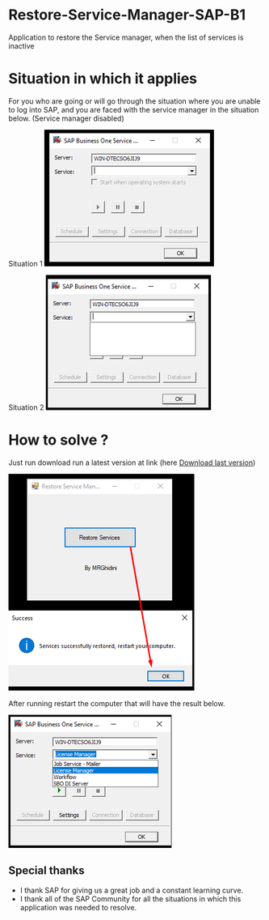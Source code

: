 # Restore-Service-Manager-SAP-B1

 Application to restore the Service manager, when the list of services is inactive
 
# Situation in which it applies

For you who are going or will go through the situation where you are unable to log into SAP, and you are faced with the service manager in the situation below. (Service manager disabled)

Situation 1 
![Screenshot](img/1.png)

Situation 2
![Screenshot](img/2.png)
 
# How to solve ?

Just run download run a latest version at link (here [Download last version](https://github.com/MRGhidini/Restore-Service-Manager-SAP-B1/releases/latest))

![Screenshot](img/3.png)
 
After running restart the computer that will have the result below.

![Screenshot](img/4.png)

## Special thanks  
- I thank SAP for giving us a great job and a constant learning curve.
- I thank all of the SAP Community for all the situations in which this application was needed to resolve.
